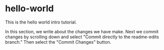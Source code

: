 # hello-world
This is the hello world intro tutorial.

In this section, we write about the changes we have make.  Next we commit changes by scrolling down and select "Commit directly to the readme-edits branch."  Then select the "Commit Changes" button.
